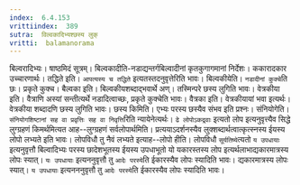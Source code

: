 ```yaml
---
index:  6.4.153
vrittiindex:  389
sutra:  विल्वकादिभ्यश्छस्य लुक्
vritti:  balamanorama 
---
```


बिल्वरादिभ्यः। षाष्ठमिदं सूत्रम्। बिल्वकादीति-नडाद्यन्तर्गबिल्वादीनां कृतकुगागमानां निर्देशः। ककारादकार उच्चारणार्थः। तद्धिते इति। `आपत्यस्य च तद्धिते` इत्यतस्तदनुवृत्तेरिति भावः। बिल्वकीयेति। `नडादीनां कुक्चे`ति छः। प्रकृते कुक्च। बैल्वका इति। बिल्वकीयशब्दाद्भवार्थे अण्। तस्मिन्परे छस्य लुगिति भावः। वेत्रकीया इति। वैत्राणि अस्यां सन्तीत्यर्थे नडादित्वाच्छः, प्रकृते कुक्चेति भावः। वैत्रका इति। वेत्रकीयायां भवा इत्यर्थः। वेत्रकीया शब्दादणि छस्य लुगिति भावः। छस्य किमिति। एभ्यः परस्य छस्यैव संभव इति प्रश्नः। संनियोगेति। `संनियोगशिष्टानां सह वा प्रवृत्तिः सह वा निवृत्ति`रिति न्यायेनेत्यर्थः। `ढे लोपोऽकद्र्वाः` इत्यतो लोप इत्यनुवृत्त्यैव सिद्धे लुग्ग्रहणं किमर्थमित्यत आह--लुग्ग्रहणं सर्वलोपार्थमिति। प्रत्ययाऽदर्शनस्यैव लुक्शब्दार्थत्वात्कृत्स्नस्य ईयस्य लोपो लभ्यते इति भावः। लोपविधौ तु नैवं लभ्यते इत्याह--लोपो हीति। लोपविधौ `सूर्यतिष्ये`त्यतो `य उपधायाः` इत्यनुवृत्तौ बिल्वादिभ्यः परस्य छादेशभूतस्य ईयस्य उपधाभूतो यो यकारस्तस्य लोप इत्यर्थलाभाद्यकारमात्रस्य लोपः स्यात्। `यः उपधायाः` इत्यननुवृत्तौ तु `आदेः परस्ये`ति ईकारस्यैव लोपः स्यादिति भावः। द्यकारमात्रस्य लोपः स्यात्। `य उपधायाः` इत्यनननुवृत्तौ तु `आदेः परस्ये`ति ईकारस्यैव लोपः स्यादिति भावः। 

